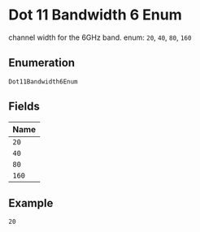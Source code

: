 
# Dot 11 Bandwidth 6 Enum

channel width for the 6GHz band. enum: `20`, `40`, `80`, `160`

## Enumeration

`Dot11Bandwidth6Enum`

## Fields

| Name |
|  --- |
| `20` |
| `40` |
| `80` |
| `160` |

## Example

```
20
```

